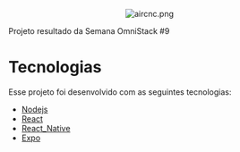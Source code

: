 <p align="center">
  <img src="https://www.google.com.br/imgres?imgurl=https%3A%2F%2Fimg.freepik.com%2Fvetores-gratis%2Fimagens-animadas-abstratas-neon-lines_23-2148344065.jpg%3Fsize%3D626%26ext%3Djpg&imgrefurl=https%3A%2F%2Fbr.freepik.com%2Ffotos-vetores-gratis%2Fimagens-de-fundo&tbnid=Omc7gG1FwD2tnM&vet=12ahUKEwiahfP9sL7nAhXbEbkGHQyiDuQQMygCegUIARClAg..i&docid=jXvxem3WWZdJQM&w=626&h=417&q=imagens&hl=pt-BR&gl=br&ved=2ahUKEwiahfP9sL7nAhXbEbkGHQyiDuQQMygCegUIARClAg" alt="aircnc.png">
</p>
Projeto resultado da Semana OmniStack #9

# Tecnologias
Esse projeto foi desenvolvido com as seguintes tecnologias:
<ul>
<li> <a href="https://nodejs.org/en/" class="anchor"  target="_blank">Nodejs</a></li>
<li><a href="https://reactjs.org/" target="_blank">React</a></li>
<li><a href="https://facebook.github.io/c/" target="_blank">React_Native</a></li>
<li><a href="https://expo.io/" target="_blank">Expo</a><l/i>
</ul>
